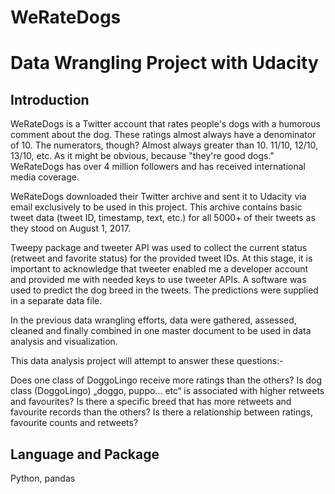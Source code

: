 # WeRateDogs
# Data Wrangling Project with Udacity

## Introduction
WeRateDogs is a Twitter account that rates people's dogs with a humorous comment about the dog. These ratings almost always have a denominator of 10. The numerators, though? Almost always greater than 10. 11/10, 12/10, 13/10, etc. As it might be obvious, because "they're good dogs." WeRateDogs has over 4 million followers and has received international media coverage.

WeRateDogs downloaded their Twitter archive and sent it to Udacity via email exclusively to be used in this project. This archive contains basic tweet data (tweet ID, timestamp, text, etc.) for all 5000+ of their tweets as they stood on August 1, 2017.

Tweepy package and tweeter API was used to collect the current status (retweet and favorite status) for the provided tweet IDs. At this stage, it is important to acknowledge that tweeter enabled me a developer account and provided me with needed keys to use tweeter APIs. A software was used to predict the dog breed in the tweets. The predictions were supplied in a separate data file.

In the previous data wrangling efforts, data were gathered, assessed, cleaned and finally combined in one master document to be used in data analysis and visualization.

This data analysis project will attempt to answer these questions:-

Does one class of DoggoLingo receive more ratings than the others?
Is dog class (DoggoLingo) „doggo, puppo... etc“ is associated with higher retweets and favourites?
Is there a specific breed that has more retweets and favourite records than the others?
Is there a relationship between ratings, favourite counts and retweets?

## Language and Package
Python, pandas
